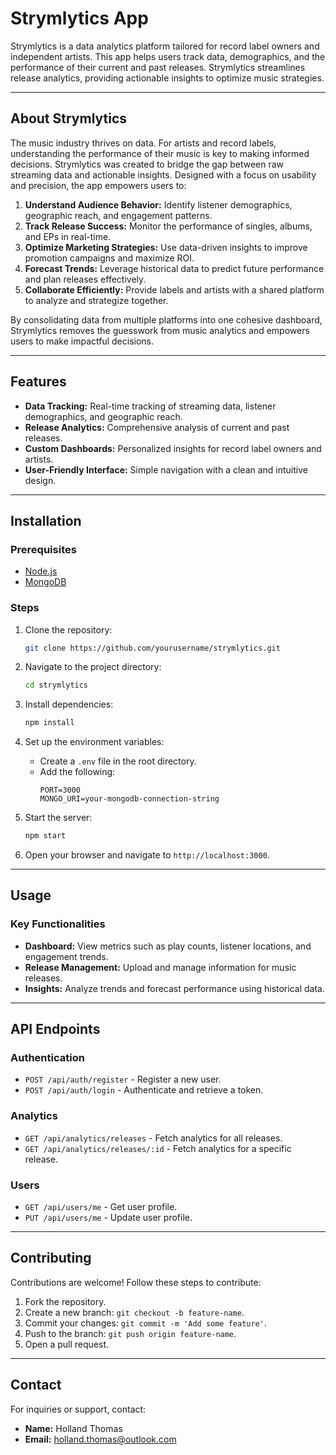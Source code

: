 # Strymlytics App

Strymlytics is a data analytics platform tailored for record label owners and independent artists. This app helps users track data, demographics, and the performance of their current and past releases. Strymlytics streamlines release analytics, providing actionable insights to optimize music strategies.

---

## About Strymlytics

The music industry thrives on data. For artists and record labels, understanding the performance of their music is key to making informed decisions. Strymlytics was created to bridge the gap between raw streaming data and actionable insights. Designed with a focus on usability and precision, the app empowers users to:

1. **Understand Audience Behavior:** Identify listener demographics, geographic reach, and engagement patterns.
2. **Track Release Success:** Monitor the performance of singles, albums, and EPs in real-time.
3. **Optimize Marketing Strategies:** Use data-driven insights to improve promotion campaigns and maximize ROI.
4. **Forecast Trends:** Leverage historical data to predict future performance and plan releases effectively.
5. **Collaborate Efficiently:** Provide labels and artists with a shared platform to analyze and strategize together.

By consolidating data from multiple platforms into one cohesive dashboard, Strymlytics removes the guesswork from music analytics and empowers users to make impactful decisions.

---

## Features

- **Data Tracking:** Real-time tracking of streaming data, listener demographics, and geographic reach.
- **Release Analytics:** Comprehensive analysis of current and past releases.
- **Custom Dashboards:** Personalized insights for record label owners and artists.
- **User-Friendly Interface:** Simple navigation with a clean and intuitive design.

---

## Installation

### Prerequisites
- [Node.js](https://nodejs.org/)
- [MongoDB](https://www.mongodb.com/)

### Steps
1. Clone the repository:
   ```bash
   git clone https://github.com/yourusername/strymlytics.git
   ```

2. Navigate to the project directory:
   ```bash
   cd strymlytics
   ```

3. Install dependencies:
   ```bash
   npm install
   ```

4. Set up the environment variables:
   - Create a `.env` file in the root directory.
   - Add the following:
     ```env
     PORT=3000
     MONGO_URI=your-mongodb-connection-string
     ```

5. Start the server:
   ```bash
   npm start
   ```

6. Open your browser and navigate to `http://localhost:3000`.

---

## Usage

### Key Functionalities
- **Dashboard:** View metrics such as play counts, listener locations, and engagement trends.
- **Release Management:** Upload and manage information for music releases.
- **Insights:** Analyze trends and forecast performance using historical data.

---

## API Endpoints

### Authentication
- `POST /api/auth/register` - Register a new user.
- `POST /api/auth/login` - Authenticate and retrieve a token.

### Analytics
- `GET /api/analytics/releases` - Fetch analytics for all releases.
- `GET /api/analytics/releases/:id` - Fetch analytics for a specific release.

### Users
- `GET /api/users/me` - Get user profile.
- `PUT /api/users/me` - Update user profile.

---

## Contributing

Contributions are welcome! Follow these steps to contribute:
1. Fork the repository.
2. Create a new branch: `git checkout -b feature-name`.
3. Commit your changes: `git commit -m 'Add some feature'`.
4. Push to the branch: `git push origin feature-name`.
5. Open a pull request.

---

## Contact

For inquiries or support, contact:
- **Name:** Holland Thomas
- **Email:** holland.thomas@outlook.com 

